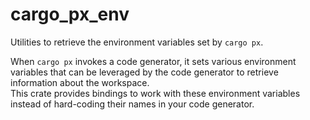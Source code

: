 # cargo_px_env

Utilities to retrieve the environment variables set by `cargo px`.

When `cargo px` invokes a code generator, it sets various environment variables that 
can be leveraged by the code generator to retrieve information about the workspace.  
This crate provides bindings to work with these environment variables instead 
of hard-coding their names in your code generator.